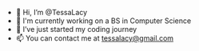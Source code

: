 - 👋 Hi, I’m @TessaLacy
- 👀 I'm currently working on a BS in Computer Science
- 🌱 I’ve just started my coding journey 
- 📫 You can contact me at tessalacy@gmail.com

<!---
TessaLacy/TessaLacy is a ✨ special ✨ repository because its `README.md` (this file) appears on your GitHub profile.
You can click the Preview link to take a look at your changes.
--->
